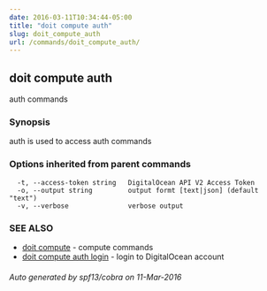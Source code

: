 ```yaml
---
date: 2016-03-11T10:34:44-05:00
title: "doit compute auth"
slug: doit_compute_auth
url: /commands/doit_compute_auth/
---
```

## doit compute auth

auth commands

### Synopsis


auth is used to access auth commands

### Options inherited from parent commands

```
  -t, --access-token string   DigitalOcean API V2 Access Token
  -o, --output string         output formt [text|json] (default "text")
  -v, --verbose               verbose output
```

### SEE ALSO
* [doit compute](/commands/doit_compute/)	 - compute commands
* [doit compute auth login](/commands/doit_compute_auth_login/)	 - login to DigitalOcean account

###### Auto generated by spf13/cobra on 11-Mar-2016
